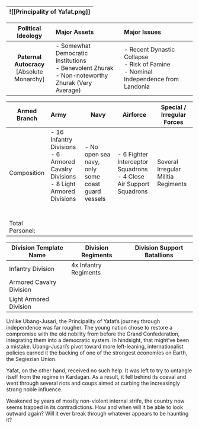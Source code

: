 
| ![[Principality of Yafat.png]] |
| ------------------------------ |

|            **Political Ideology**             | **Major Assets**                                                                                    | Major Issues                                                                           |
| :-------------------------------------------: | :-------------------------------------------------------------------------------------------------- | :------------------------------------------------------------------------------------- |
| **Paternal Autocracy**<br>[Absolute Monarchy] | - Somewhat Democratic Institutions<br>- Benevolent Zhurak<br>- Non-noteworthy Zhurak (Very Average) | - Recent Dynastic Collapse<br>- Risk of Famine<br>- Nominal Independence from Landonia |

| Armed Branch    | Army                                                                                                | Navy                                              | Airforce                                                             | Special / Irregular Forces          |
| --------------- | :-------------------------------------------------------------------------------------------------- | ------------------------------------------------- | -------------------------------------------------------------------- | ----------------------------------- |
| Composition     | - 16 Infantry Divisions<br>- 6 Armored Cavalry Divisions<br>- 8 Light Armored Divisions<br><br><br> | - No open sea navy, only some coast guard vessels | - 6 Fighter Interceptor Squadrons<br>- 4 Close Air Support Squadrons | Several Irregular Militia Regiments |
| Total Personel: |                                                                                                     |                                                   |                                                                      |                                     |

| Division Template Name   | Division Regiments    | Division Support Batallions |
| ------------------------ | --------------------- | --------------------------- |
| Infantry Division        | 4x Infantry Regiments |                             |
| Armored Cavalry Division |                       |                             |
| Light Armored Division   |                       |                             |
Unlike Ubang-Jusari, the Principality of Yafat’s journey through independence was far rougher. The young nation chose to restore a compromise with the old nobility from before the Grand Confederation, integrating them into a democratic system. In hindsight, that might’ve been a mistake. Ubang-Jusari’s pivot toward more left-leaning, internationalist policies earned it the backing of one of the strongest economies on Earth, the Segiezian Union.

Yafat, on the other hand, received no such help. It was left to try to untangle itself from the regime in Kardagan. As a result, it fell behind its coeval and went through several riots and coups aimed at curbing the increasingly strong noble influence.

Weakened by years of mostly non-violent internal strife, the country now seems trapped in its contradictions. How and when will it be able to look outward again? Will it ever break through whatever appears to be haunting it?